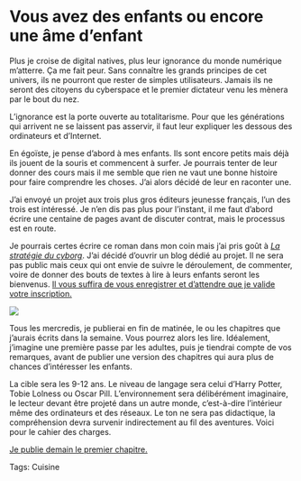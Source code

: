 # Vous avez des enfants ou encore une âme d’enfant

Plus je croise de digital natives, plus leur ignorance du monde numérique m’atterre. Ça me fait peur. Sans connaître les grands principes de cet univers, ils ne pourront que rester de simples utilisateurs. Jamais ils ne seront des citoyens du cyberspace et le premier dictateur venu les mènera par le bout du nez.<span id="more-20447"></span>

L’ignorance est la porte ouverte au totalitarisme. Pour que les générations qui arrivent ne se laissent pas asservir, il faut leur expliquer les dessous des ordinateurs et d’Internet.

En égoïste, je pense d’abord à mes enfants. Ils sont encore petits mais déjà ils jouent de la souris et commencent à surfer. Je pourrais tenter de leur donner des cours mais il me semble que rien ne vaut une bonne histoire pour faire comprendre les choses. J’ai alors décidé de leur en raconter une.

J’ai envoyé un projet aux trois plus gros éditeurs jeunesse français, l’un des trois est intéressé. Je n’en dis pas plus pour l’instant, il me faut d’abord écrire une centaine de pages avant de discuter contrat, mais le processus est en route.

Je pourrais certes écrire ce roman dans mon coin mais j’ai pris goût à [*La stratégie du cyborg*](http://blog.tcrouzet.com/la-strategie-du-cyborg/). J’ai décidé d’ouvrir un blog dédié au projet. Il ne sera pas public mais ceux qui ont envie de suivre le déroulement, de commenter, voire de donner des bouts de textes à lire à leurs enfants seront les bienvenus. [Il vous suffira de vous enregistrer et d’attendre que je valide votre inscription.](http://i.tcrouzet.com)

![](http://blog.tcrouzet.comhttps://tcrouzet.com/images_tc/2010/11/mondei.png)

Tous les mercredis, je publierai en fin de matinée, le ou les chapitres que j’aurais écrits dans la semaine. Vous pourrez alors les lire. Idéalement, j’imagine une première passe par les adultes, puis je tiendrai compte de vos remarques, avant de publier une version des chapitres qui aura plus de chances d’intéresser les enfants.

La cible sera les 9-12 ans. Le niveau de langage sera celui d’Harry Potter, Tobie Lolness ou Oscar Pill. L’environnement sera délibérément imaginaire, le lecteur devant être projeté dans un autre monde, c’est-à-dire l’intérieur même des ordinateurs et des réseaux. Le ton ne sera pas didactique, la compréhension devra survenir indirectement au fil des aventures. Voici pour le cahier des charges.

[Je publie demain le premier chapitre.](http://i.tcrouzet.com)

Tags: Cuisine